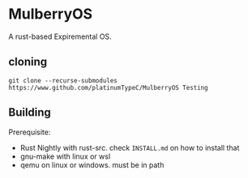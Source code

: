 # MulberryOS
A rust-based Expiremental OS.

## cloning
`git clone --recurse-submodules https://www.github.com/platinumTypeC/MulberryOS Testing`

## Building

Prerequisite:
  * Rust Nightly with rust-src. check `INSTALL.md` on how to install that
  * gnu-make with linux or wsl
  * qemu on linux or windows. must be in path

